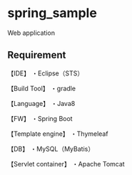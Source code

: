 # spring_sample
Web application

## Requirement
【IDE】
・Eclipse（STS）

【Build Tool】
・gradle

【Language】
・Java8

【FW】
・Spring Boot

【Template engine】
・Thymeleaf

【DB】
・MySQL（MyBatis）

【Servlet container】
・Apache Tomcat
